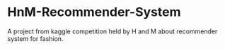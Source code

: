 # HnM-Recommender-System
A project from kaggle competition held by H and M about recommender system for fashion.

